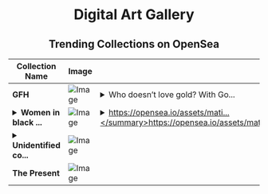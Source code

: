 <div align="center">

# Digital Art Gallery

## Trending Collections on OpenSea

| Collection Name                       | Image                                                                                     | Description                       | OpenSea Link                                                                                          |
|---------------------------------------|-------------------------------------------------------------------------------------------|-----------------------------------|--------------------------------------------------------------------------------------------------------|
| **GFH** | ![Image](https://i.seadn.io/s/raw/files/5e9a99090e4b85bad989acbb792350f4.jpg?w=500&auto=format?w=200&auto=format) | <details><summary>Who doesn’t love gold? With Go...</summary>Who doesn’t love gold? With Goldy Freak Heads, you get a unique blend of surrealism, horror, and humor that’s as captivating as it is unconventional. These digital masterpieces aren’t just strikingly different—they’re a touch of futuristic brilliance in a world where the bizarre meets the beautiful. </details> | <details><summary>Link</summary>[GFH](https://opensea.io/collection/gfh-94)</details> |
| **<details><summary>Women in black ...</summary>Women in black #77</details>** | ![Image](https://i.seadn.io/s/raw/files/397cba80ade9c61674a416cd40ecb7e9.jpg?w=500&auto=format?w=200&auto=format) | <details><summary>https://opensea.io/assets/mati...</summary>https://opensea.io/assets/matic/0x26592597ff71162af5c7edac3d483c0eccae0c2a/77</details> | <details><summary>Link</summary>[Women in black #77](https://opensea.io/collection/women-in-black-77)</details> |
| **<details><summary>Unidentified co...</summary>Unidentified contract 6b17b094-7f64-406a-a596-0e6dba653ac2</details>** | ![Image](https://i.seadn.io/s/raw/files/b6f0a41f89cdba87cc7bbd3268d3af6e.png?w=500&auto=format?w=200&auto=format) |  | <details><summary>Link</summary>[Unidentified contract 6b17b094-7f64-406a-a596-0e6dba653ac2](https://opensea.io/collection/unidentified-contract-6b17b094-7f64-406a-a596-0e6d)</details> |
| **The Present** | ![Image](https://i.seadn.io/s/raw/files/ad41788802a3525756ce5e0ba464caef.gif?w=500&auto=format?w=200&auto=format) |  | <details><summary>Link</summary>[The Present](https://opensea.io/collection/the-present-1)</details> |

</div>